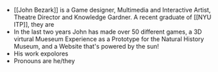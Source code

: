 - [[John Bezark]] is a Game designer, Multimedia and Interactive Artist, Theatre Director and Knowledge Gardner. A recent graduate of [[NYU ITP]], they are
- In the last two years John has made over 50 different games, a 3D virtural Mueseum Experience as a Prototype for the Natural History Museum, and a Website that's powered by the sun!
- His work expolores
- Pronouns are  he/they